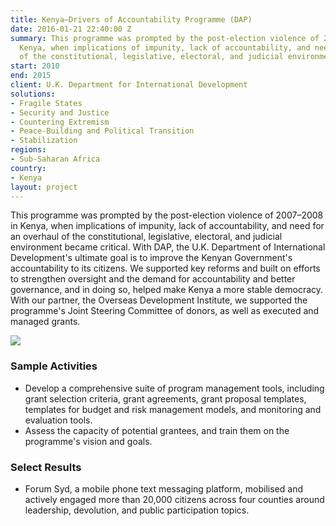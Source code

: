 ```yaml
---
title: Kenya—Drivers of Accountability Programme (DAP)
date: 2016-01-21 22:40:00 Z
summary: This programme was prompted by the post-election violence of 2007–2008 in
  Kenya, when implications of impunity, lack of accountability, and need for an overhaul
  of the constitutional, legislative, electoral, and judicial environment became critical.
start: 2010
end: 2015
client: U.K. Department for International Development
solutions:
- Fragile States
- Security and Justice
- Countering Extremism
- Peace-Building and Political Transition
- Stabilization
regions:
- Sub-Saharan Africa
country:
- Kenya
layout: project
---
```


This programme was prompted by the post-election violence of 2007–2008 in Kenya, when implications of impunity, lack of accountability, and need for an overhaul of the constitutional, legislative, electoral, and judicial environment became critical. With DAP, the U.K. Department of International Development's ultimate goal is to improve the Kenyan Government's accountability to its citizens. We supported key reforms and built on efforts to strengthen oversight and the demand for accountability and better governance, and in doing so, helped make Kenya a more stable democracy. With our partner, the Overseas Development Institute, we supported the programme's Joint Steering Committee of donors, as well as executed and managed grants.

![][1]

###  Sample Activities

* Develop a comprehensive suite of program management tools, including grant selection criteria, grant agreements, grant proposal templates, templates for budget and risk management models, and monitoring and evaluation tools.
* Assess the capacity of potential grantees, and train them on the programme's vision and goals.

###  Select Results

* Forum Syd, a mobile phone text messaging platform, mobilised and actively engaged more than 20,000 citizens across four counties around leadership, devolution, and public participation topics. 

[1]: https://assetify-dai.com/projects/Kenya----Drivers-of-Accountability-Programme.jpg
